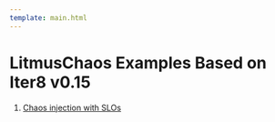 ```yaml
---
template: main.html
---
```


# LitmusChaos Examples Based on Iter8 v0.15

1. [Chaos injection with SLOs](https://iter8.tools/0.15/tutorials/chaos/slo-validation-chaos/)